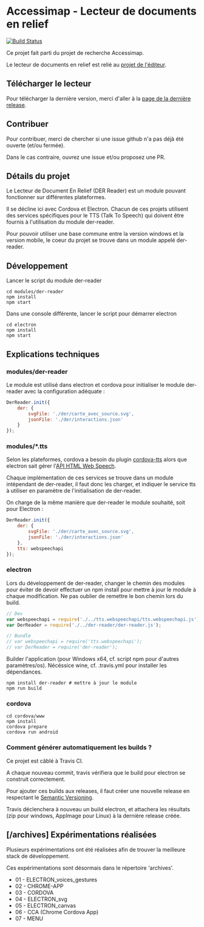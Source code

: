 # Accessimap - Lecteur de documents en relief

[![Build Status](https://travis-ci.org/makinacorpus/accessimap-lecteur-der.svg?branch=master)](https://travis-ci.org/makinacorpus/accessimap-lecteur-der)

Ce projet fait parti du projet de recherche Accessimap.

Le lecteur de documents en relief est relié au [projet de l'éditeur](https://github.com/makinacorpus/accessimap-editeur-der).

## Télécharger le lecteur

Pour télécharger la dernière version, merci d'aller à la [page de la dernière release](https://github.com/makinacorpus/accessimap-lecteur-der/releases/latest).

## Contribuer

Pour contribuer, merci de chercher si une issue github n'a pas déjà été ouverte (et/ou fermée).

Dans le cas contraire, ouvrez une issue et/ou proposez une PR.


## Détails du projet

Le Lecteur de Document En Relief (DER Reader) est un module pouvant fonctionner sur différentes plateformes.

Il se décline ici avec Cordova et Electron.
Chacun de ces projets utilisent des services spécifiques pour le TTS (Talk To Speech) qui doivent être fournis à l'utilisation du module der-reader.


Pour pouvoir utiliser une base commune entre la version windows et la version mobile, le coeur du projet se trouve dans un module appelé der-reader.

## Développement

Lancer le script du module der-reader

```
cd modules/der-reader
npm install
npm start
```

Dans une console différente, lancer le script pour démarrer electron

```
cd electron
npm install
npm start
```

## Explications techniques

### modules/der-reader

Le module est utilisé dans electron et cordova pour initialiser le module der-reader avec la configuration adéquate :

```jsx
DerReader.init({
    der: {
        svgFile: './der/carte_avec_source.svg',
        jsonFile: './der/interactions.json'
    }
});

```


### modules/*.tts

Selon les plateformes, cordova a besoin du plugin [cordova-tts](https://github.com/vilic/cordova-plugin-tts) alors que electron sait gérer l'[API HTML Web Speech](https://developer.mozilla.org/en-US/docs/Web/API/Web_Speech_API).

Chaque implémentation de ces services se trouve dans un module intépendant de der-reader, il faut donc les charger, et indiquer le service tts à utiliser en paramètre de l'initialisation de der-reader.

On charge de la même manière que der-reader le module souhaité, soit pour Electron :


```jsx
DerReader.init({
    der: {
        svgFile: './der/carte_avec_source.svg',
        jsonFile: './der/interactions.json'
    },
    tts: webspeechapi
});
```


### electron

Lors du développement de der-reader, changer le chemin des modules pour éviter de devoir effectuer un npm install pour mettre à jour le module à chaque modification.
Ne pas oublier de remettre le bon chemin lors du build.

```js
// Dev
var webspeechapi = require('./../tts.webspeechapi/tts.webspeechapi.js');
var DerReader = require('./../der-reader/der-reader.js');

// Bundle
// var webspeechapi = require('tts.webspeechapi');
// var DerReader = require('der-reader');
```


Builder l'application (pour Windows x64, cf. script npm pour d'autres paramètres/os). Nécéssice wine, cf. .travis.yml pour installer les dépendances.

```
npm install der-reader # mettre à jour le module
npm run build
```


### cordova

```
cd cordova/www
npm install
cordova prepare
cordova run android
```

### Comment générer automatiquement les builds ?

Ce projet est câblé à Travis CI.

A chaque nouveau commit, travis vérifiera que le build pour electron se construit correctement.

Pour ajouter ces builds aux releases, il faut créer une nouvelle release en respectant le [Semantic Versioning](http://semver.org/).

Travis déclenchera à nouveau un build electron, et attachera les résultats (zip pour windows, AppImage pour Linux) à la dernière release créée.


## [/archives] Expérimentations réalisées

Plusieurs expérimentations ont été réalisées afin de trouver la meilleure
stack de développement.

Ces expérimentations sont désormais dans le répertoire 'archives'.

* 01 - ELECTRON_voices_gestures
* 02 - CHROME-APP
* 03 - CORDOVA
* 04 - ELECTRON_svg
* 05 - ELECTRON_canvas
* 06 - CCA (Chrome Cordova App)
* 07 - MENU

